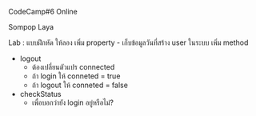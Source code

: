 CodeCamp#6 Online

Sompop Laya

Lab : แบบฝึกหัด
ให้ลอง
เพิ่ม property
	- เก็บข้อมูลวันที่สร้าง user ในระบบ
เพิ่ม method 
-  logout
	- ต้องเปลี่ยนตัวแปร connected
	- ถ้า login ให้ conneted = true
	- ถ้า logout ให้ conneted = false
- checkStatus
	- เพื่อบอกว่ายัง login อยู่หรือไม่?
